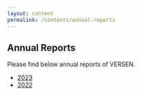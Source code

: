 ```yaml
---
layout: content
permalink: /contents/annual-reports
---
```


## Annual Reports

Please find below annual reports of VERSEN.

* [2023](/assets/pdf/annual-reports/VERSEN-Annual-Report-2023.pdf)
* [2022](/assets/pdf/annual-reports/VERSEN-Annual-Report-2022.pdf)
